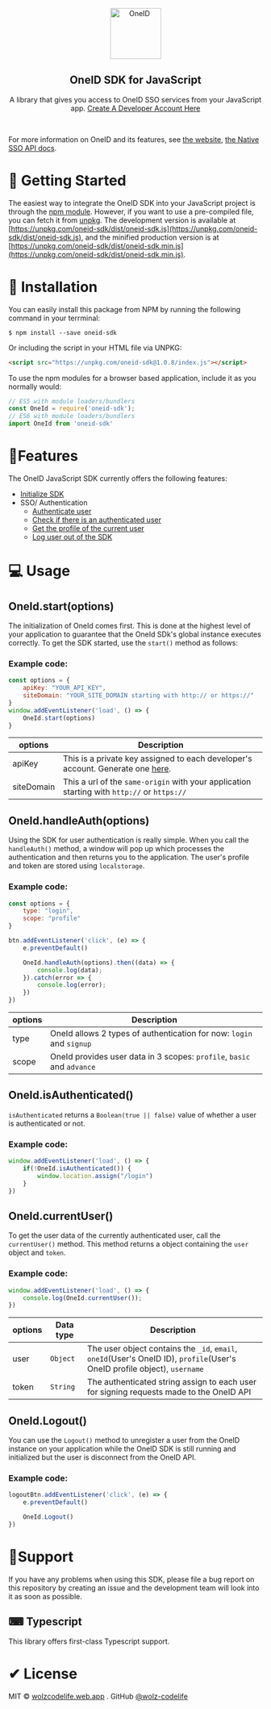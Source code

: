 <p style="text-align: center;">
    <a href="https://oneidtech.com">
    <img width="101" height="101" src="https://i.postimg.cc/XYwGw2WQ/One-ID-logo-Icon-PNG.png" alt="OneID" loading="lazy" /></a>
</p>

<h2 style="text-align: center;">OneID SDK for JavaScript</h2>

<p style="text-align: center;">
    A library that gives you access to OneID SSO services from your JavaScript app. <a href="https://business.oneidtech.com">Create A Developer Account Here</a>
</p>

<br>

For more information on OneID and its features, see [the website](https://oneidtech.com), [the Native SSO API docs](https://one-identity.gitbook.io/native-oneidtech-sso/).

# 🚀 Getting Started

The easiest way to integrate the OneID SDK into your JavaScript project is through the [npm module](https://npmjs.org/oneid-sdk).
However, if you want to use a pre-compiled file, you can fetch it from [unpkg](https://unpkg.com). The development version is available at [https://unpkg.com/oneid-sdk/dist/oneid-sdk.js](https://unpkg.com/oneid-sdk/dist/oneid-sdk.js), and the minified production version is at [https://unpkg.com/oneid-sdk/dist/oneid-sdk.min.js](https://unpkg.com/oneid-sdk/dist/oneid-sdk.min.js).

# 📲 Installation
You can easily install this package from NPM by running the following command in your terrminal:
```console
$ npm install --save oneid-sdk
```

Or including the script in your HTML file via UNPKG:
```HTML
<script src="https://unpkg.com/oneid-sdk@1.0.8/index.js"></script>
```

To use the npm modules for a browser based application, include it as you normally would:

```js
// ES5 with module loaders/bundlers 
const OneId = require('oneid-sdk');
// ES6 with module loaders/bundlers
import OneId from 'oneid-sdk'
```
# 🎁Features
The OneID JavaScript SDK currently offers the following features:
- [Initialize SDK](#oneidstartoptions)
- SSO/ Authentication
    - [Authenticate user](#oneidhandleauthoptions)
    - [Check if there is an authenticated user](#oneidisauthenticated)
    - [Get the profile of the current user](#oneidcurrentuser)
    - [Log user out of the SDK](#oneidlogout)

# 💻 Usage
## OneId.start(options)
The initialization of OneId comes first. This is done at the highest level of your application to guarantee that the OneId SDk's global instance executes correctly.
To get the SDK started, use the `start()` method as follows:

### Example code:

```javascript
const options = {
    apiKey: "YOUR_API_KEY",
    siteDomain: "YOUR_SITE_DOMAIN starting with http:// or https://"
}
window.addEventListener('load', () => {
    OneId.start(options)
}
```

| options | Description |
| ------- | ----------- |
| apiKey  | This is a private key assigned to each developer's account. Generate one [here](https://business.oneidtech.com/developer/create-business-account).|
| siteDomain | This a url of the `same-origin` with your application starting with `http://` or `https://`| 

## OneId.handleAuth(options)
Using the SDK for user authentication is really simple. When you call the `handleAuth()` method, a window will pop up which processes the authentication and then returns you to the application.
The user's profile and token are stored using `localstorage`.

### Example code:

```javascript
const options = {
    type: "login",
    scope: "profile"
}

btn.addEventListener('click', (e) => {
    e.preventDefault()

    OneId.handleAuth(options).then((data) => {
        console.log(data);
    }).catch(error => {
        console.log(error);
    })
})
```

| options | Description |
| ------- | ----------- |
| type  | OneId allows 2 types of authentication for now: `login` and `signup` |
| scope | OneId provides user data in 3 scopes: `profile`, `basic` and `advance`  |

## OneId.isAuthenticated()
`isAuthenticated` returns a `Boolean(true || false)` value of whether a user is authenticated or not.

### Example code:

```javascript
window.addEventListener('load', () => {
    if(!OneId.isAuthenticated()) {
        window.location.assign("/login")
    }
})
```

## OneId.currentUser()
To get the user data of the currently authenticated user, call the `currentUser()` method. This method returns a object containing the `user` object and `token`.

### Example code:

```javascript
window.addEventListener('load', () => {
    console.log(OneId.currentUser());
})
```

| options | Data type | Description |
| ------- | --------- | ----------- |
| user  | `Object` | The user object contains the `_id`, `email`, `oneId`(User's OneID ID), `profile`(User's OneID profile object), `username`  |
| token | `String` | The authenticated string assign to each user for signing requests made to the OneID API |

## OneId.Logout()
You can use the `Logout()` method to unregister a user from the OneID instance on your application while the OneID SDK is still running and initialized but the user is disconnect from the OneID API.

### Example code:

```javascript
logoutBtn.addEventListener('click', (e) => {
    e.preventDefault()

    OneId.Logout()
})
```

# 🤝Support
If you have any problems when using this SDK, please file a bug report on this repository by creating an issue and the development team will look into it as soon as possible.

## ⌨ Typescript
This library offers first-class Typescript support.


# ✔ License
MIT &copy; [wolzcodelife.web.app](wolzcodelife.web.app) . GitHub [@wolz-codelife](https://github.com/wolz-codelife)
